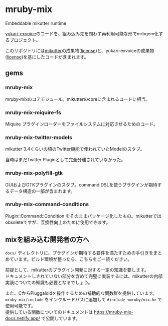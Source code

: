 mruby-mix
===

Embeddable mikutter runtime

[yukari-exvoice](https://github.com/shibafu528/yukari-exvoice)のコードを、組み込み先を問わず再利用可能な形でmrbgem化するプロジェクト。

このリポジトリには[mikutter](https://mikutter.hachune.net)の成果物([license](https://github.com/mikutter/mikutter/blob/master/LICENSE))と、yukari-exvoiceの成果物([license](https://github.com/shibafu528/yukari-exvoice/blob/master/LICENSE))を基にしたコードが含まれます。

## gems

### mruby-mix

mruby-mixのコアモジュール。mikutterのcoreに含まれるコードに相当。

### mruby-mix-miquire-fs

Miquire プラグインローダーをファイルシステムに対応させるためのコード。

### mruby-mix-twitter-models

mikutter 3.4くらいの頃のTwitter機能で使われていたModelのスタブ。

当時はまだTwitter Pluginとして完全分離されていなかった。

### mruby-mix-polyfill-gtk

GUIおよびGTKプラグインのスタブ。command DSLを使うプラグインが期待するデータ構造の一部が含まれます。

### mruby-mix-command-conditions

Plugin::Command::Condition をそのままパッケージ化したもの。mikutterではobsoleteですが、互換性向上のために使用できます。

## mixを組み込む開発者の方へ

`docs/` ディレクトリに、プラグインが期待する要件を満たすための手引きをまとめています。ビルド環境が整ったら、こちらをご一読ください。

前提として、mikutterのプラグイン開発に対する一定の知識を要します。  
ドキュメントしきれていない部分を含めて完璧に実装するには、mikutterの内部実装についての知識も必要となるでしょう。

また、CからPluggaloidを操作するための補助的な関数群を提供しています。  
`mruby-mix/include` をインクルードパスに追加して `#include <mruby/mix.h>` で使用可能です。  
提供している関数についてのドキュメントは https://mruby-mix-docs.netlify.app/ で公開しています。
